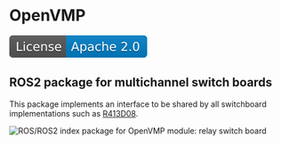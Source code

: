 # OpenVMP

[![License](./license.svg)](./LICENSE.txt)

## ROS2 package for multichannel switch boards

This package implements an interface to be shared by all switchboard implementations such as [R413D08](https://github.com/openvmp/switch_r413d08/).


![ROS/ROS2 index package for OpenVMP module: relay switch board](https://www.google-analytics.com/collect?v=1&tid=UA-242596187-2&cid=555&aip=1&t=event&ec=github&ea=md&dp=%2FREADME.md&dt=ROS2%20package%20for%20relay%20switch%20board)
